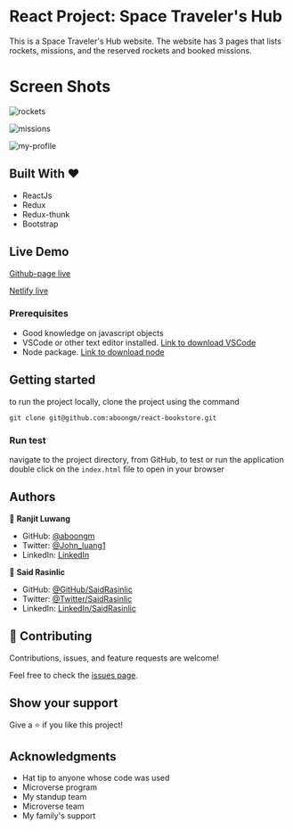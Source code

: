 # React Project: Space Traveler's Hub

This is a Space Traveler's Hub website. The website has 3 pages that lists rockets, missions, and the reserved rockets and booked missions.

# Screen Shots
![rockets](https://user-images.githubusercontent.com/49184579/169244577-7b5dcf7b-0609-43d5-acda-2a3905d8aaac.png)

![missions](https://user-images.githubusercontent.com/49184579/169244592-69622ecd-1164-4416-a619-f817ca6fe29e.png)

![my-profile](https://user-images.githubusercontent.com/49184579/169244603-bcad628c-a8d1-4cad-991e-6248c079a80f.png)



## Built With &hearts;

- ReactJs
- Redux
- Redux-thunk
- Bootstrap

## Live Demo

[Github-page live](https://aboongm.github.io/space-travelers-hub/)

[Netlify live](https://aboongm-space-travelers-hub.netlify.app/)

### Prerequisites

- Good knowledge on javascript objects
- VSCode or other text editor installed. [Link to download VSCode](https://code.visualstudio.com/download)
- Node package. [Link to download node](https://nodejs.org/en/download/)

## Getting started

to run the project locally, clone the project using the command

`git clone git@github.com:aboongm/react-bookstore.git`

### Run test

navigate to the project directory, from GitHub,
to test or run the application double click on the `index.html` file to open in your browser

## Authors

👤 **Ranjit Luwang**

- GitHub: [@aboongm](https://github.com/aboongm)
- Twitter: [@John_luang1](https://twitter.com/John_luang1)
- LinkedIn: [LinkedIn](https://www.linkedin.com/in/mayengbam-ranjit-luwang-31962418/)

👤 **Said Rasinlic**

- GitHub: [@GitHub/SaidRasinlic](https://github.com/SaidRasinlic)
- Twitter: [@Twitter/SaidRasinlic](https://twitter.com/SaidRasinlic)
- LinkedIn: [LinkedIn/SaidRasinlic](https://www.linkedin.com/in/saidrasinlic)

## 🤝 Contributing

Contributions, issues, and feature requests are welcome!

Feel free to check the [issues page](../../issues/).

## Show your support

Give a ⭐️ if you like this project!

## Acknowledgments

- Hat tip to anyone whose code was used
- Microverse program
- My standup team
- Microverse team
- My family's support
